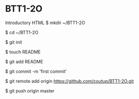 BTT1-2O
=======

Introductory HTML
$ mkdir ~/BTT1-2O

$ cd ~/BTT1-2O

$ git init

$ touch README

$ git add README

$ git commit -m 'first commit'

$ git remote add origin https://github.com/coutup/BTT1-2O.git

$ git push origin master



